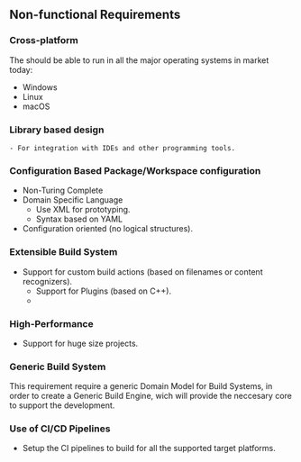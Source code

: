 
## Non-functional Requirements

### Cross-platform
The should be able to run in all the major operating systems in market today:
  - Windows
  - Linux
  - macOS

### Library based design
	- For integration with IDEs and other programming tools.

### Configuration Based Package/Workspace configuration
  - Non-Turing Complete
  - Domain Specific Language 
    - Use XML for prototyping.
    - Syntax based on YAML
  - Configuration oriented (no logical structures).

### Extensible Build System
  - Support for custom build actions (based on filenames or content recognizers).
	- Support for Plugins (based on C++).
	- 

### High-Performance
  - Support for huge size projects.

### Generic Build System
This requirement require a generic Domain Model for Build Systems, in order to create a Generic Build Engine, wich will provide the neccesary core to support the development.

### Use of CI/CD Pipelines
- Setup the CI pipelines to build for all the supported target platforms.
